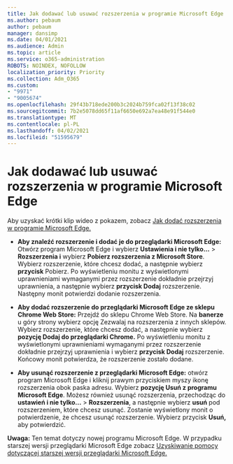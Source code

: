 ```yaml
---
title: Jak dodawać lub usuwać rozszerzenia w programie Microsoft Edge
ms.author: pebaum
author: pebaum
manager: dansimp
ms.date: 04/01/2021
ms.audience: Admin
ms.topic: article
ms.service: o365-administration
ROBOTS: NOINDEX, NOFOLLOW
localization_priority: Priority
ms.collection: Adm_O365
ms.custom:
- "9971"
- "9005674"
ms.openlocfilehash: 29f43b718ede200b3c2024b759fca02f13f38c02
ms.sourcegitcommit: 7b2e5078dd65f11af6650e692a7ea48e91f544e0
ms.translationtype: MT
ms.contentlocale: pl-PL
ms.lasthandoff: 04/02/2021
ms.locfileid: "51595679"
---
```

# <a name="how-to-add-or-remove-extensions-in-microsoft-edge"></a>Jak dodawać lub usuwać rozszerzenia w programie Microsoft Edge

Aby uzyskać krótki klip wideo z pokazem, zobacz [Jak dodać rozszerzenia w programie Microsoft Edge.](https://support.microsoft.com/help/4027935/windows-10-add-or-remove-browser-extensions)

- **Aby znaleźć rozszerzenie i dodać je do przeglądarki Microsoft Edge:** Otwórz program Microsoft Edge i wybierz **Ustawienia i nie tylko...**  >  **Rozszerzenia i** wybierz **Pobierz rozszerzenia z Microsoft Store**. Wybierz rozszerzenie, które chcesz dodać, a następnie wybierz **przycisk** Pobierz. Po wyświetleniu monitu z wyświetlonymi uprawnieniami wymaganymi przez rozszerzenie dokładnie przejrzyj uprawnienia, a następnie wybierz **przycisk Dodaj** rozszerzenie. Następny monit potwierdzi dodanie rozszerzenia.

- **Aby dodać rozszerzenie do przeglądarki Microsoft Edge ze sklepu Chrome Web Store:** Przejdź do sklepu Chrome Web Store. Na **banerze** u góry strony wybierz opcję Zezwalaj na rozszerzenia z innych sklepów. Wybierz rozszerzenie, które chcesz dodać, a następnie wybierz **pozycję Dodaj do przeglądarki Chrome.** Po wyświetleniu monitu z wyświetlonymi uprawnieniami wymaganymi przez rozszerzenie dokładnie przejrzyj uprawnienia i wybierz **przycisk Dodaj** rozszerzenie. Końcowy monit potwierdza, że rozszerzenie zostało dodane.

- **Aby usunąć rozszerzenie z przeglądarki Microsoft Edge:** otwórz program Microsoft Edge i kliknij prawym przyciskiem myszy ikonę rozszerzenia obok paska adresu. Wybierz **pozycję Usuń z programu Microsoft Edge**. Możesz również usunąć rozszerzenia, przechodząc do **ustawień i nie tylko...**  >  **Rozszerzenia**, a następnie wybierz **usuń** pod rozszerzeniem, które chcesz usunąć. Zostanie wyświetlony monit o potwierdzenie, że chcesz usunąć rozszerzenie. Wybierz przycisk **Usuń,** aby potwierdzić.

**Uwaga:** Ten temat dotyczy nowej programu Microsoft Edge. W przypadku starszej wersji przeglądarki Microsoft Edge zobacz [Uzyskiwanie pomocy dotyczącej starszej wersji przeglądarki Microsoft Edge.](https://support.microsoft.com/hub/4522743/microsoft-edge-help)